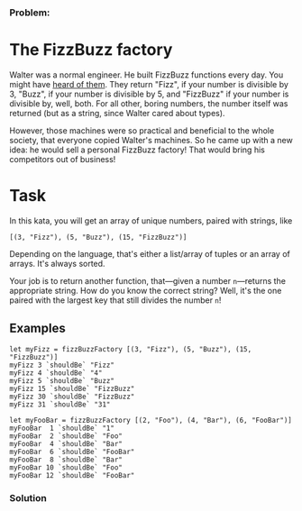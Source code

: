 ### Problem:
<h1 id="the-fizzbuzz-factory">The FizzBuzz factory</h1>
<p>Walter was a normal engineer. He built FizzBuzz functions every day. You might have <a href="https://en.wikipedia.org/wiki/Fizz_buzz" target="_blank">heard of them</a>. They return &quot;Fizz&quot;, if your number is divisible by 3, &quot;Buzz&quot;, if your number is divisible by 5, and &quot;FizzBuzz&quot; if your number is divisible by, well, both. For all other, boring numbers, the number itself was returned (but as a string, since Walter cared about types).</p>
<p>However, those machines were so practical and beneficial to the whole society, that everyone copied Walter&apos;s machines. So he came up with a new idea: he would sell a personal FizzBuzz factory! That would bring his competitors out of business!</p>
<h1 id="task">Task</h1>
<p>In this kata, you will get an array of unique numbers, paired with strings, like</p>
<pre><code>[(3, &quot;Fizz&quot;), (5, &quot;Buzz&quot;), (15, &quot;FizzBuzz&quot;)]</code></pre><p>Depending on the language, that&apos;s either a list/array of tuples or an array of arrays. It&apos;s always sorted.</p>
<p>Your job is to return another function, that&#x2014;given a number <code>n</code>&#x2014;returns the appropriate string. How do you know the correct string? Well, it&apos;s the one paired with the largest key that still divides the number <code>n</code>!</p>
<h2 id="examples">Examples</h2>
<pre style="display: none;"><code class="language-javascript"><span class="hljs-keyword">var</span> myFizz = fizzBuzzFactory([[<span class="hljs-number">3</span>, <span class="hljs-string">&quot;Fizz&quot;</span>], [<span class="hljs-number">5</span>, <span class="hljs-string">&quot;Buzz&quot;</span>], [<span class="hljs-number">15</span>, <span class="hljs-string">&quot;FizzBuzz&quot;</span>]])
myFizz(<span class="hljs-number">3</span>)  === <span class="hljs-string">&quot;Fizz&quot;</span>
myFizz(<span class="hljs-number">4</span>)  === <span class="hljs-string">&quot;4&quot;</span>
myFizz(<span class="hljs-number">5</span>)  === <span class="hljs-string">&quot;Buzz&quot;</span>
myFizz(<span class="hljs-number">15</span>) === <span class="hljs-string">&quot;FizzBuzz&quot;</span>

<span class="hljs-keyword">var</span> myFooBar = fizzBuzzFactory([[<span class="hljs-number">2</span>, <span class="hljs-string">&quot;Foo&quot;</span>], [<span class="hljs-number">4</span>, <span class="hljs-string">&quot;Bar&quot;</span>], [<span class="hljs-number">6</span>, <span class="hljs-string">&quot;FooBar&quot;</span>]])
myFooBar(<span class="hljs-number">1</span>)  === <span class="hljs-string">&quot;1&quot;</span>
myFooBar(<span class="hljs-number">2</span>)  === <span class="hljs-string">&quot;Foo&quot;</span>
myFooBar(<span class="hljs-number">4</span>)  === <span class="hljs-string">&quot;Bar&quot;</span>
myFooBar(<span class="hljs-number">6</span>)  === <span class="hljs-string">&quot;FooBar&quot;</span>
myFooBar(<span class="hljs-number">8</span>)  === <span class="hljs-string">&quot;Bar&quot;</span>
myFooBar(<span class="hljs-number">10</span>) === <span class="hljs-string">&quot;Foo&quot;</span>
myFooBar(<span class="hljs-number">12</span>) === <span class="hljs-string">&quot;FooBar&quot;</span></code></pre>
<pre><code class="language-haskell"><span class="hljs-title">let</span> myFizz = fizzBuzzFactory [(<span class="hljs-number">3</span>, <span class="hljs-string">&quot;Fizz&quot;</span>), (<span class="hljs-number">5</span>, <span class="hljs-string">&quot;Buzz&quot;</span>), (<span class="hljs-number">15</span>, <span class="hljs-string">&quot;FizzBuzz&quot;</span>)]
<span class="hljs-title">myFizz</span> <span class="hljs-number">3</span> `shouldBe` <span class="hljs-string">&quot;Fizz&quot;</span>
<span class="hljs-title">myFizz</span> <span class="hljs-number">4</span> `shouldBe` <span class="hljs-string">&quot;4&quot;</span>
<span class="hljs-title">myFizz</span> <span class="hljs-number">5</span> `shouldBe` <span class="hljs-string">&quot;Buzz&quot;</span>
<span class="hljs-title">myFizz</span> <span class="hljs-number">15</span> `shouldBe` <span class="hljs-string">&quot;FizzBuzz&quot;</span>    
<span class="hljs-title">myFizz</span> <span class="hljs-number">30</span> `shouldBe` <span class="hljs-string">&quot;FizzBuzz&quot;</span>
<span class="hljs-title">myFizz</span> <span class="hljs-number">31</span> `shouldBe` <span class="hljs-string">&quot;31&quot;</span>

<span class="hljs-title">let</span> myFooBar = fizzBuzzFactory [(<span class="hljs-number">2</span>, <span class="hljs-string">&quot;Foo&quot;</span>), (<span class="hljs-number">4</span>, <span class="hljs-string">&quot;Bar&quot;</span>), (<span class="hljs-number">6</span>, <span class="hljs-string">&quot;FooBar&quot;</span>)]
<span class="hljs-title">myFooBar</span>  <span class="hljs-number">1</span> `shouldBe` <span class="hljs-string">&quot;1&quot;</span>
<span class="hljs-title">myFooBar</span>  <span class="hljs-number">2</span> `shouldBe` <span class="hljs-string">&quot;Foo&quot;</span>
<span class="hljs-title">myFooBar</span>  <span class="hljs-number">4</span> `shouldBe` <span class="hljs-string">&quot;Bar&quot;</span>
<span class="hljs-title">myFooBar</span>  <span class="hljs-number">6</span> `shouldBe` <span class="hljs-string">&quot;FooBar&quot;</span>
<span class="hljs-title">myFooBar</span>  <span class="hljs-number">8</span> `shouldBe` <span class="hljs-string">&quot;Bar&quot;</span>
<span class="hljs-title">myFooBar</span> <span class="hljs-number">10</span> `shouldBe` <span class="hljs-string">&quot;Foo&quot;</span>
<span class="hljs-title">myFooBar</span> <span class="hljs-number">12</span> `shouldBe` <span class="hljs-string">&quot;FooBar&quot;</span></code></pre>

### Solution
